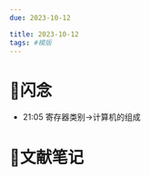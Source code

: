 ```yaml
---
due: 2023-10-12 

title: 2023-10-12
tags: #模版
---
```


# 📖闪念


- 21:05 寄存器类别->计算机的组成






# 📒文献笔记






